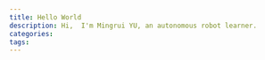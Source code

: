 ```yaml
---
title: Hello World
description: Hi,  I'm Mingrui YU, an autonomous robot learner.
categories:
tags:
---
```

